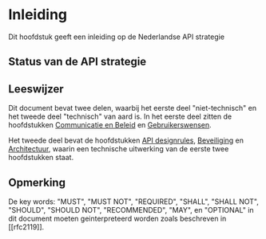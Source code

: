 # Inleiding

Dit hoofdstuk geeft een inleiding op de Nederlandse API strategie

## Status van de API strategie

## Leeswijzer

Dit document bevat twee delen, waarbij het eerste deel "niet-technisch" en het tweede deel "technisch" van aard is.
In het eerste deel zitten de hoofdstukken [Communicatie en Beleid](#communicatie-en-beleid) en [Gebruikerswensen](#gebruikerswensen).

Het tweede deel bevat de hoofdstukken [API designrules](#api-designrules), [Beveiliging](#beveiliging) en [Architectuur](#architectuur), waarin een technische uitwerking van de eerste twee hoofdstukken staat.  

## Opmerking

De key words: "MUST", "MUST NOT", "REQUIRED", "SHALL", "SHALL
NOT", "SHOULD", "SHOULD NOT", "RECOMMENDED", "MAY", en
"OPTIONAL" in dit document moeten geinterpreteerd worden zoals beschreven in [[rfc2119]].

